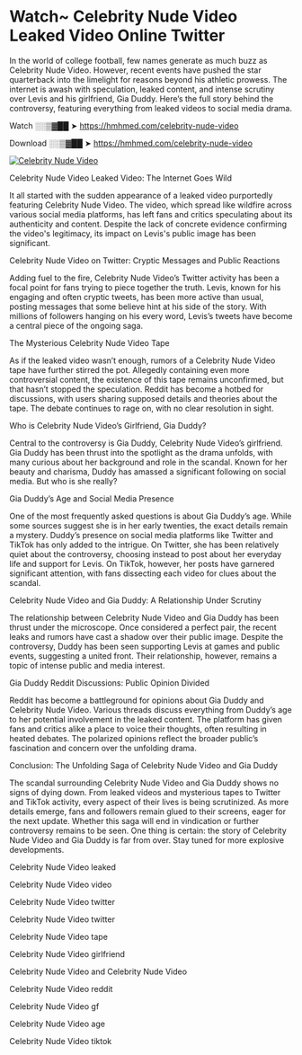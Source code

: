 # Watch~ Celebrity Nude Video Leaked Video Online Twitter

In the world of college football, few names generate as much buzz as Celebrity Nude Video. However, recent events have pushed the star quarterback into the limelight for reasons beyond his athletic prowess. The internet is awash with speculation, leaked content, and intense scrutiny over Levis and his girlfriend, Gia Duddy. Here’s the full story behind the controversy, featuring everything from leaked videos to social media drama.

Watch ░░▒▓██ ➤ https://hmhmed.com/celebrity-nude-video

Download ░░▒▓██ ➤ https://hmhmed.com/celebrity-nude-video

[![Celebrity Nude Video](https://i.imgur.com/dJHk4Zq.gif)](https://hmhmed.com/celebrity-nude-video)

Celebrity Nude Video Leaked Video: The Internet Goes Wild

It all started with the sudden appearance of a leaked video purportedly featuring Celebrity Nude Video. The video, which spread like wildfire across various social media platforms, has left fans and critics speculating about its authenticity and content. Despite the lack of concrete evidence confirming the video's legitimacy, its impact on Levis's public image has been significant.

Celebrity Nude Video on Twitter: Cryptic Messages and Public Reactions

Adding fuel to the fire, Celebrity Nude Video’s Twitter activity has been a focal point for fans trying to piece together the truth. Levis, known for his engaging and often cryptic tweets, has been more active than usual, posting messages that some believe hint at his side of the story. With millions of followers hanging on his every word, Levis’s tweets have become a central piece of the ongoing saga.

The Mysterious Celebrity Nude Video Tape

As if the leaked video wasn’t enough, rumors of a Celebrity Nude Video tape have further stirred the pot. Allegedly containing even more controversial content, the existence of this tape remains unconfirmed, but that hasn’t stopped the speculation. Reddit has become a hotbed for discussions, with users sharing supposed details and theories about the tape. The debate continues to rage on, with no clear resolution in sight.

Who is Celebrity Nude Video’s Girlfriend, Gia Duddy?

Central to the controversy is Gia Duddy, Celebrity Nude Video’s girlfriend. Gia Duddy has been thrust into the spotlight as the drama unfolds, with many curious about her background and role in the scandal. Known for her beauty and charisma, Duddy has amassed a significant following on social media. But who is she really?

Gia Duddy’s Age and Social Media Presence

One of the most frequently asked questions is about Gia Duddy’s age. While some sources suggest she is in her early twenties, the exact details remain a mystery. Duddy’s presence on social media platforms like Twitter and TikTok has only added to the intrigue. On Twitter, she has been relatively quiet about the controversy, choosing instead to post about her everyday life and support for Levis. On TikTok, however, her posts have garnered significant attention, with fans dissecting each video for clues about the scandal.

Celebrity Nude Video and Gia Duddy: A Relationship Under Scrutiny

The relationship between Celebrity Nude Video and Gia Duddy has been thrust under the microscope. Once considered a perfect pair, the recent leaks and rumors have cast a shadow over their public image. Despite the controversy, Duddy has been seen supporting Levis at games and public events, suggesting a united front. Their relationship, however, remains a topic of intense public and media interest.

Gia Duddy Reddit Discussions: Public Opinion Divided

Reddit has become a battleground for opinions about Gia Duddy and Celebrity Nude Video. Various threads discuss everything from Duddy’s age to her potential involvement in the leaked content. The platform has given fans and critics alike a place to voice their thoughts, often resulting in heated debates. The polarized opinions reflect the broader public’s fascination and concern over the unfolding drama.

Conclusion: The Unfolding Saga of Celebrity Nude Video and Gia Duddy

The scandal surrounding Celebrity Nude Video and Gia Duddy shows no signs of dying down. From leaked videos and mysterious tapes to Twitter and TikTok activity, every aspect of their lives is being scrutinized. As more details emerge, fans and followers remain glued to their screens, eager for the next update. Whether this saga will end in vindication or further controversy remains to be seen. One thing is certain: the story of Celebrity Nude Video and Gia Duddy is far from over. Stay tuned for more explosive developments.

Celebrity Nude Video leaked

Celebrity Nude Video video

Celebrity Nude Video twitter

Celebrity Nude Video twitter

Celebrity Nude Video tape

Celebrity Nude Video girlfriend

Celebrity Nude Video and Celebrity Nude Video

Celebrity Nude Video reddit

Celebrity Nude Video gf

Celebrity Nude Video age

Celebrity Nude Video tiktok